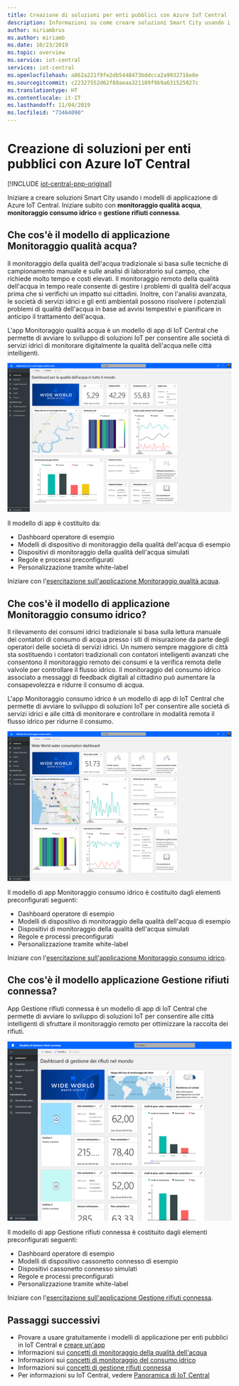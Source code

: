 ```yaml
---
title: Creazione di soluzioni per enti pubblici con Azure IoT Central
description: Informazioni su come creare soluzioni Smart City usando i modelli di applicazione di Azure IoT Central.
author: miriambrus
ms.author: miriamb
ms.date: 10/23/2019
ms.topic: overview
ms.service: iot-central
services: iot-central
ms.openlocfilehash: a862a221f9fe2db5448473bddcca2a9932716e0e
ms.sourcegitcommit: c22327552d62f88aeaa321189f9b9a631525027c
ms.translationtype: HT
ms.contentlocale: it-IT
ms.lasthandoff: 11/04/2019
ms.locfileid: "73464090"
---
```

# <a name="building-government-solutions-with-azure-iot-central"></a>Creazione di soluzioni per enti pubblici con Azure IoT Central

[!INCLUDE [iot-central-pnp-original](../../../includes/iot-central-pnp-original-note.md)]

Iniziare a creare soluzioni Smart City usando i modelli di applicazione di Azure IoT Central. Iniziare subito con **monitoraggio qualità acqua**, **monitoraggio consumo idrico** e **gestione rifiuti connessa**.

## <a name="what-is-water-quality-monitoring-application-template"></a>Che cos'è il modello di applicazione Monitoraggio qualità acqua?   

Il monitoraggio della qualità dell'acqua tradizionale si basa sulle tecniche di campionamento manuale e sulle analisi di laboratorio sul campo, che richiede molto tempo e costi elevati. Il monitoraggio remoto della qualità dell'acqua in tempo reale consente di gestire i problemi di qualità dell'acqua prima che si verifichi un impatto sui cittadini. Inoltre, con l'analisi avanzata, le società di servizi idrici e gli enti ambientali possono risolvere i potenziali problemi di qualità dell'acqua in base ad avvisi tempestivi e pianificare in anticipo il trattamento dell'acqua.  

L'app Monitoraggio qualità acqua è un modello di app di IoT Central che permette di avviare lo sviluppo di soluzioni IoT per consentire alle società di servizi idrici di monitorare digitalmente la qualità dell'acqua nelle città intelligenti. 

![Modello di app Monitoraggio qualità acqua](./media/overview-iotcentral-government/waterqualitymonitoring-dashboard-full.png)

Il modello di app è costituito da:
* Dashboard operatore di esempio
* Modelli di dispositivo di monitoraggio della qualità dell'acqua di esempio
* Dispositivi di monitoraggio della qualità dell'acqua simulati
* Regole e processi preconfigurati
* Personalizzazione tramite white-label 

Iniziare con l'[esercitazione sull'applicazione Monitoraggio qualità acqua](./tutorial-water-quality-monitoring.md).


## <a name="what-is-water-consumption-monitoring-application-template"></a>Che cos'è il modello di applicazione Monitoraggio consumo idrico? 

Il rilevamento dei consumi idrici tradizionale si basa sulla lettura manuale dei contatori di consumo di acqua presso i siti di misurazione da parte degli operatori delle società di servizi idrici. Un numero sempre maggiore di città sta sostituendo i contatori tradizionali con contatori intelligenti avanzati che consentono il monitoraggio remoto dei consumi e la verifica remota delle valvole per controllare il flusso idrico. Il monitoraggio del consumo idrico associato a messaggi di feedback digitali al cittadino può aumentare la consapevolezza e ridurre il consumo di acqua. 


L'app Monitoraggio consumo idrico è un modello di app di IoT Central che permette di avviare lo sviluppo di soluzioni IoT per consentire alle società di servizi idrici e alle città di monitorare e controllare in modalità remota il flusso idrico per ridurne il consumo. 

  ![Modello di app Monitoraggio consumo idrico](./media/overview-iotcentral-government/waterconsumptionmonitoring-dashboardfull.png)

Il modello di app Monitoraggio consumo idrico è costituito dagli elementi preconfigurati seguenti:
* Dashboard operatore di esempio
* Modelli di dispositivo di monitoraggio della qualità dell'acqua di esempio
* Dispositivi di monitoraggio della qualità dell'acqua simulati
* Regole e processi preconfigurati
* Personalizzazione tramite white-label 

 Iniziare con l'[esercitazione sull'applicazione Monitoraggio consumo idrico](./tutorial-water-consumption-monitoring.md).

## <a name="what-is-connected-waste-management-application-template"></a>Che cos'è il modello applicazione Gestione rifiuti connessa? 

App Gestione rifiuti connessa è un modello di app di IoT Central che permette di avviare lo sviluppo di soluzioni IoT per consentire alle città intelligenti di sfruttare il monitoraggio remoto per ottimizzare la raccolta dei rifiuti. 

![Modello di app Gestione rifiuti connessa](media/overview-iotcentral-government/connectedwastemanagement-dashboard.png) 


Il modello di app Gestione rifiuti connessa è costituito dagli elementi preconfigurati seguenti:
* Dashboard operatore di esempio
* Modelli di dispositivo cassonetto connesso di esempio
* Dispositivi cassonetto connesso simulati
* Regole e processi preconfigurati
* Personalizzazione tramite white-label 

Iniziare con l'[esercitazione sull'applicazione Gestione rifiuti connessa](./tutorial-connected-waste-management.md).


## <a name="next-steps"></a>Passaggi successivi

* Provare a usare gratuitamente i modelli di applicazione per enti pubblici in IoT Central e [creare un'app](https://apps.azureiotcentral.com/build/government)
* Informazioni sui [concetti di monitoraggio della qualità dell'acqua](./concepts-waterqualitymonitoring-architecture.md)
* Informazioni sui [concetti di monitoraggio del consumo idrico](./concepts-waterconsumptionmonitoring-architecture.md)
* Informazioni sui [concetti di gestione rifiuti connessa](./concepts-connectedwastemanagement-architecture.md)  
* Per informazioni su IoT Central, vedere [Panoramica di IoT Central](https://docs.microsoft.com/azure/iot-central/core/overview-iot-central)
 